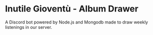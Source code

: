 # Inutile Gioventù - Album Drawer

A Discord bot powered by Node.js and Mongodb made to draw weekly listenings in our server.

